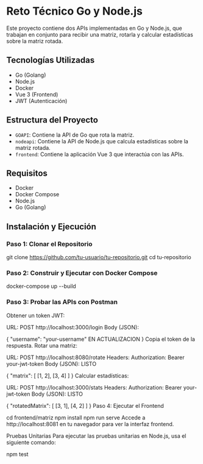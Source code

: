# Reto Técnico Go y Node.js

Este proyecto contiene dos APIs implementadas en Go y Node.js, que trabajan en conjunto para recibir una matriz, rotarla y calcular estadísticas sobre la matriz rotada.

## Tecnologías Utilizadas

- Go (Golang)
- Node.js
- Docker
- Vue 3 (Frontend)
- JWT (Autenticación)

## Estructura del Proyecto

- `GOAPI`: Contiene la API de Go que rota la matriz.
- `nodeapi`: Contiene la API de Node.js que calcula estadísticas sobre la matriz rotada.
- `frontend`: Contiene la aplicación Vue 3 que interactúa con las APIs.

## Requisitos

- Docker
- Docker Compose
- Node.js
- Go (Golang)

## Instalación y Ejecución

### Paso 1: Clonar el Repositorio

git clone https://github.com/tu-usuario/tu-repositorio.git
cd tu-repositorio

### Paso 2: Construir y Ejecutar con Docker Compose

docker-compose up --build

### Paso 3: Probar las APIs con Postman

Obtener un token JWT:

URL: POST http://localhost:3000/login
Body (JSON):

{
    "username": "your-username"   EN ACTUALIZACION
}
Copia el token de la respuesta.
Rotar una matriz:

URL: POST http://localhost:8080/rotate
Headers: Authorization: Bearer your-jwt-token
Body (JSON):  LISTO

{
    "matrix": [
        [1, 2],
        [3, 4]
    ]
}
Calcular estadísticas:

URL: POST http://localhost:3000/stats
Headers: Authorization: Bearer your-jwt-token
Body (JSON):  LISTO

{
    "rotatedMatrix": [
        [3, 1],
        [4, 2]
    ]
}
Paso 4: Ejecutar el Frontend

cd frontend/matriz
npm install
npm run serve
Accede a http://localhost:8081 en tu navegador para ver la interfaz frontend.

Pruebas Unitarias
Para ejecutar las pruebas unitarias en Node.js, usa el siguiente comando:

npm test

